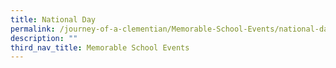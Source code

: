 ```yaml
---
title: National Day
permalink: /journey-of-a-clementian/Memorable-School-Events/national-day/
description: ""
third_nav_title: Memorable School Events
---
```

